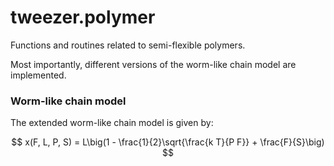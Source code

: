 # tweezer.polymer

Functions and routines related to semi-flexible polymers.

Most importantly, different versions of the worm-like chain model are implemented.

### Worm-like chain model

The extended worm-like chain model is given by:

$$ x(F, L, P, S) = L\big(1 - \frac{1}{2}\sqrt{\frac{k T}{P F}} + \frac{F}{S}\big) $$
